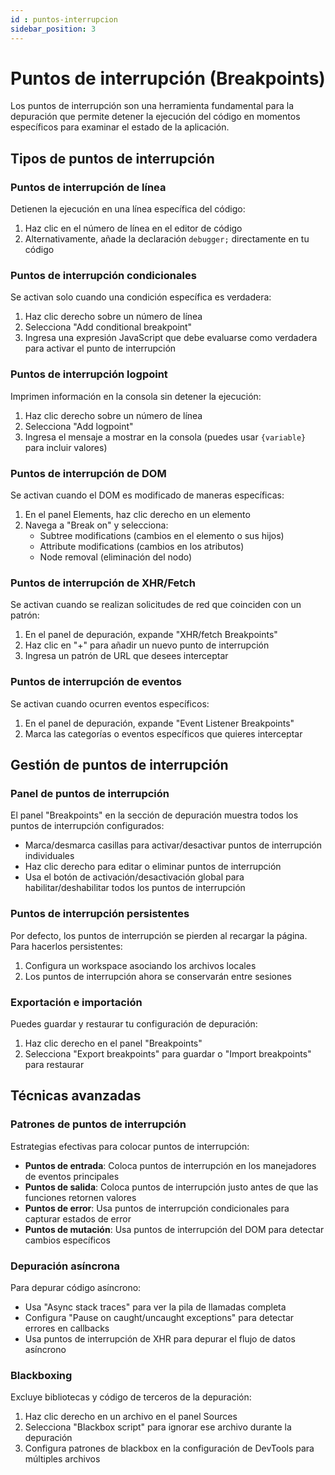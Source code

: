 ```yaml
---
id : puntos-interrupcion
sidebar_position: 3
---
```


# Puntos de interrupción (Breakpoints)

Los puntos de interrupción son una herramienta fundamental para la depuración que permite detener la ejecución del código en momentos específicos para examinar el estado de la aplicación.

## Tipos de puntos de interrupción

### Puntos de interrupción de línea

Detienen la ejecución en una línea específica del código:

1. Haz clic en el número de línea en el editor de código
2. Alternativamente, añade la declaración `debugger;` directamente en tu código

### Puntos de interrupción condicionales

Se activan solo cuando una condición específica es verdadera:

1. Haz clic derecho sobre un número de línea
2. Selecciona "Add conditional breakpoint"
3. Ingresa una expresión JavaScript que debe evaluarse como verdadera para activar el punto de interrupción

### Puntos de interrupción logpoint

Imprimen información en la consola sin detener la ejecución:

1. Haz clic derecho sobre un número de línea
2. Selecciona "Add logpoint"
3. Ingresa el mensaje a mostrar en la consola (puedes usar `{variable}` para incluir valores)

### Puntos de interrupción de DOM

Se activan cuando el DOM es modificado de maneras específicas:

1. En el panel Elements, haz clic derecho en un elemento
2. Navega a "Break on" y selecciona:
   - Subtree modifications (cambios en el elemento o sus hijos)
   - Attribute modifications (cambios en los atributos)
   - Node removal (eliminación del nodo)

### Puntos de interrupción de XHR/Fetch

Se activan cuando se realizan solicitudes de red que coinciden con un patrón:

1. En el panel de depuración, expande "XHR/fetch Breakpoints"
2. Haz clic en "+" para añadir un nuevo punto de interrupción
3. Ingresa un patrón de URL que desees interceptar

### Puntos de interrupción de eventos

Se activan cuando ocurren eventos específicos:

1. En el panel de depuración, expande "Event Listener Breakpoints"
2. Marca las categorías o eventos específicos que quieres interceptar

## Gestión de puntos de interrupción

### Panel de puntos de interrupción

El panel "Breakpoints" en la sección de depuración muestra todos los puntos de interrupción configurados:

- Marca/desmarca casillas para activar/desactivar puntos de interrupción individuales
- Haz clic derecho para editar o eliminar puntos de interrupción
- Usa el botón de activación/desactivación global para habilitar/deshabilitar todos los puntos de interrupción

### Puntos de interrupción persistentes

Por defecto, los puntos de interrupción se pierden al recargar la página. Para hacerlos persistentes:

1. Configura un workspace asociando los archivos locales
2. Los puntos de interrupción ahora se conservarán entre sesiones

### Exportación e importación

Puedes guardar y restaurar tu configuración de depuración:

1. Haz clic derecho en el panel "Breakpoints"
2. Selecciona "Export breakpoints" para guardar o "Import breakpoints" para restaurar

## Técnicas avanzadas

### Patrones de puntos de interrupción

Estrategias efectivas para colocar puntos de interrupción:

- **Puntos de entrada**: Coloca puntos de interrupción en los manejadores de eventos principales
- **Puntos de salida**: Coloca puntos de interrupción justo antes de que las funciones retornen valores
- **Puntos de error**: Usa puntos de interrupción condicionales para capturar estados de error
- **Puntos de mutación**: Usa puntos de interrupción del DOM para detectar cambios específicos

### Depuración asíncrona

Para depurar código asíncrono:

- Usa "Async stack traces" para ver la pila de llamadas completa
- Configura "Pause on caught/uncaught exceptions" para detectar errores en callbacks
- Usa puntos de interrupción de XHR para depurar el flujo de datos asíncrono

### Blackboxing

Excluye bibliotecas y código de terceros de la depuración:

1. Haz clic derecho en un archivo en el panel Sources
2. Selecciona "Blackbox script" para ignorar ese archivo durante la depuración
3. Configura patrones de blackbox en la configuración de DevTools para múltiples archivos
